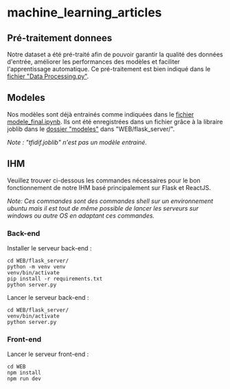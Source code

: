 # machine_learning_articles

## Pré-traitement donnees

Notre dataset a été pré-traité afin de pouvoir garantir la qualité des données d'entrée, améliorer les performances des modèles et faciliter l'apprentissage automatique.
Ce pré-traitement est bien indiqué dans le [fichier "Data Processing.py"](https://github.com/ilyaslm/Machine-learning/blob/main/Mod%C3%A8le_final.ipynb).

## Modeles

Nos modèles sont déjà entrainés comme indiquées dans le [fichier modele_final.ipynb](https://github.com/ilyaslm/Machine-learning/blob/main/Data%20Processing.ipynb).
Ils ont été enregistrées dans un fichier grâce à la libraire joblib dans le [dossier "modeles"](https://github.com/ilyaslm/Machine-learning/tree/main/WEB/flask_server/modeles) dans "WEB/flask_server/".

*Note : "tfidif.joblib" n'est pas un modèle entrainé.*

## IHM

Veuillez trouver ci-dessous les commandes nécessaires pour le bon fonctionnement de notre IHM basé principalement sur Flask et ReactJS.

*Note: Ces commandes sont des commandes shell sur un environnement ubuntu mais il est tout de même possible de lancer les serveurs sur windows ou autre OS en adaptant ces commandes.*

### Back-end

Installer le serveur back-end :

```
cd WEB/flask_server/
python -m venv venv
venv/bin/activate
pip install -r requirements.txt
python server.py
```

Lancer le serveur back-end :

```
cd WEB/flask_server/
venv/bin/activate
python server.py
```

### Front-end

Lancer le serveur front-end :

```
cd WEB
npm install
npm run dev
```

